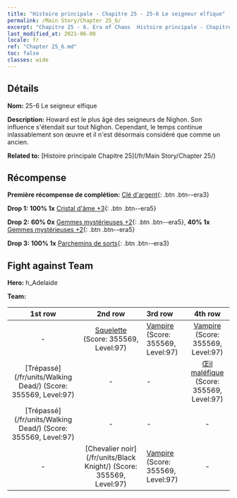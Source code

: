 ```yaml
---
title: "Histoire principale - Chapitre 25 - 25-6 Le seigneur elfique"
permalink: /Main Story/Chapter 25_6/
excerpt: "Chapitre 25 - 6. Era of Chaos  Histoire principale - Chapitre 25_6. 25-6 Le seigneur elfique"
last_modified_at: 2021-06-08
locale: fr
ref: "Chapter 25_6.md"
toc: false
classes: wide
---
```


## Détails

 **Nom:** 25-6 Le seigneur elfique

 **Description:** Howard est le plus âgé des seigneurs de Nighon. Son influence s'étendait sur tout Nighon. Cependant, le temps continue inlassablement son œuvre et il n'est désormais considéré que comme un ancien.

 **Related to:** [Histoire principale Chapitre 25](/fr/Main Story/Chapter 25/)

## Récompense

 **Première récompense de complétion:** [Clé d'argent](/ItemsFR/con_693/){: .btn .btn--era3}

 **Drop 1:** **100% 1x** [Cristal d'âme +3](/ItemsFR/mat_87/){: .btn .btn--era5}

 **Drop 2:** **60% 0x** [Gemmes mystérieuses +2](/ItemsFR/mat_79/){: .btn .btn--era5}, **40% 1x** [Gemmes mystérieuses +2](/ItemsFR/mat_79/){: .btn .btn--era5}

 **Drop 3:** **100% 1x** [Parchemins de sorts](/ItemsFR/con_694/){: .btn .btn--era3}


## Fight against Team
 **Hero:** h_Adelaide

 **Team:**


  | 1st row | 2nd row | 3rd row | 4th row |
  |:----:|:----:|:----|:----:|
  | - | [Squelette](/fr/units/Skeleton/) (Score: 355569, Level:97)  | [Vampire](/fr/units/Vampire/) (Score: 355569, Level:97)  | [Vampire](/fr/units/Vampire/) (Score: 355569, Level:97)  |
  | [Trépassé](/fr/units/Walking Dead/) (Score: 355569, Level:97)  | - | - | [Œil maléfique](/fr/units/Beholder/) (Score: 355569, Level:97)  |
  | [Trépassé](/fr/units/Walking Dead/) (Score: 355569, Level:97)  | - | - | - |
  | - | [Chevalier noir](/fr/units/Black Knight/) (Score: 355569, Level:97)  | [Vampire](/fr/units/Vampire/) (Score: 355569, Level:97)  | - |


